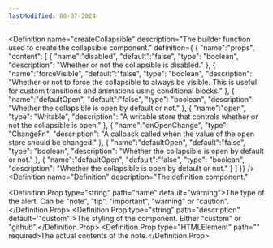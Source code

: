 ```yaml
---
lastModified: 08-07-2024
---
```


<script>
  import { Definition } from "$lib/components";
</script>

<Definition
name="createCollapsible"
description="The builder function used to create the collapsible component."
definition={
{
"name":"props",
"content": [
{
"name":"disabled",
"default":"false",
"type": "boolean",
"description": "Whether or not the collapsible is disabled."
},
{
"name":"forceVisible",
"default":"false",
"type": "boolean",
"description": "Whether or not to force the collapsible to always be visible. This is useful for custom transitions and animations using conditional blocks."
},
{
"name":"defaultOpen",
"default":"false",
"type": "boolean",
"description": "Whether the collapsible is open by default or not."
},
{
"name":"open",
"type": "Writable<boolean>",
"description": "A writable store that controls whether or not the collapsible is open."
},
{
"name":"onOpenChange",
"type": "ChangeFn<boolean>",
"description": "A callback called when the value of the open store should be changed."
},
{
"name":"defaultOpen",
"default":"false",
"type": "boolean",
"description": "Whether the collapsible is open by default or not."
},
{
"name":"defaultOpen",
"default":"false",
"type": "boolean",
"description": "Whether the collapsible is open by default or not."
}
]
}}
/>
<Definition
  name="Definition"
  description="The definition component."
>
  <Definition.Prop type="string" path="name" default="warning">The type of the alert. Can be "note", "tip", "important", "warning" or "caution".</Definition.Prop>
  <Definition.Prop type="string" path="description" default='"custom"'>The styling of the component. Either "custom" or "github".</Definition.Prop>
  <Definition.Prop type="HTMLElement" path="<slot>" required>The actual contents of the note.</Definition.Prop>
</Definition>
